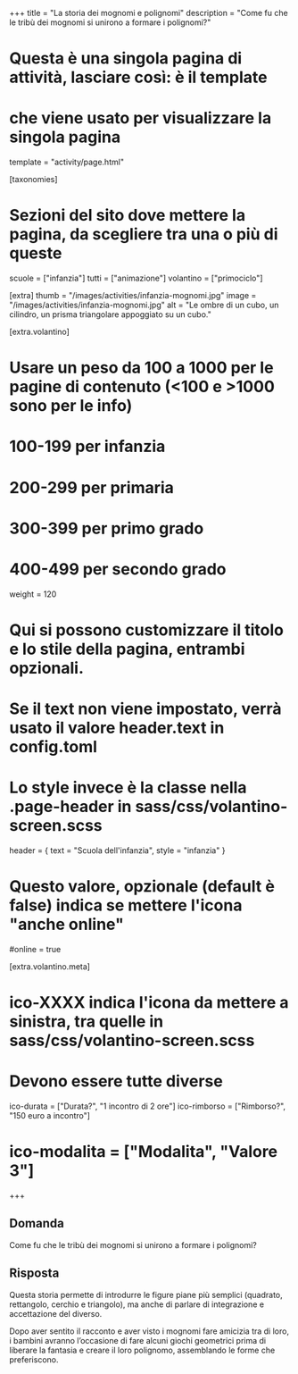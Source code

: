 +++
title = "La storia dei mognomi e polignomi"
description = "Come fu che le tribù dei mognomi si unirono a formare i polignomi?"

# Questa è una singola pagina di attività, lasciare così: è il template
# che viene usato per visualizzare la singola pagina
template = "activity/page.html"

[taxonomies]
# Sezioni del sito dove mettere la pagina, da scegliere tra una o più di queste
scuole = ["infanzia"]
tutti = ["animazione"]
volantino = ["primociclo"]

[extra]
thumb = "/images/activities/infanzia-mognomi.jpg"
image = "/images/activities/infanzia-mognomi.jpg"
alt = "Le ombre di un cubo, un cilindro, un prisma triangolare appoggiato su un cubo."

[extra.volantino]
# Usare un peso da 100 a 1000 per le pagine di contenuto (<100 e >1000 sono per le info)
# 100-199 per infanzia
# 200-299 per primaria
# 300-399 per primo grado
# 400-499 per secondo grado
weight = 120
# Qui si possono customizzare il titolo e lo stile della pagina, entrambi opzionali.
# Se il text non viene impostato, verrà usato il valore header.text in config.toml
# Lo style invece è la classe nella .page-header in sass/css/volantino-screen.scss
header = { text = "Scuola dell'infanzia", style = "infanzia" }
# Questo valore, opzionale (default è false) indica se mettere l'icona "anche online"
#online = true

[extra.volantino.meta]
# ico-XXXX indica l'icona da mettere a sinistra, tra quelle in sass/css/volantino-screen.scss
# Devono essere tutte diverse 
ico-durata = ["Durata?", "1 incontro di 2 ore"]
ico-rimborso = ["Rimborso?", "150 euro a incontro"]
# ico-modalita = ["Modalita", "Valore 3"]
+++

<h2 class="ico ico-infanzia-domanda">Domanda</h2>

Come fu che le tribù dei mognomi si unirono a formare i polignomi? 

<h2 class="ico ico-infanzia-risposta">Risposta</h2>

Questa storia permette di introdurre le figure piane più semplici (quadrato, rettangolo, cerchio e triangolo), ma anche di parlare di integrazione e accettazione del diverso. 

Dopo aver sentito il racconto e aver visto i mognomi fare amicizia tra di loro, i bambini avranno l’occasione di fare alcuni giochi geometrici prima di liberare la fantasia e creare il loro polignomo, assemblando le forme che preferiscono. 
